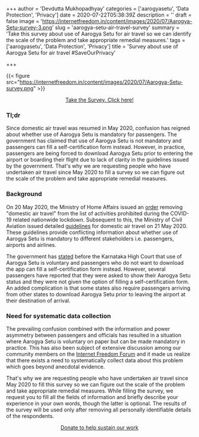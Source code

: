 +++
author = 'Devdutta Mukhopadhyay'
categories = ['aarogyasetu', 'Data Protection', 'Privacy']
date = 2020-07-22T05:38:39Z
description = ''
draft = false
image = 'https://internetfreedom.in/content/images/2020/07/Aarogya-Setu-survey-3.png'
slug = 'aarogya-setu-air-travel-survey'
summary = 'Take this survey about use of Aarogya Setu for air travel so we can identify the scale of the problem and take appropriate remedial measures.'
tags = ['aarogyasetu', 'Data Protection', 'Privacy']
title = 'Survey about use of Aarogya Setu for air travel #SaveOurPrivacy'

+++


{{< figure src="https://internetfreedom.in/content/images/2020/07/Aarogya-Setu-survey.png" >}}

<div style="text-align:center;">
    <a href="https://blocksurvey.io/survey/1PfQfn62JSDjjyK4nuHoY5t21wKeuocLLm/d3cc9cd3-2399-4fea-bc08-e0dcdb104e46" class="button">Take the Survey. Click here!</a>
</div>

### Tl;dr

Since domestic air travel was resumed in May 2020, confusion has reigned about whether use of Aarogya Setu is mandatory for passengers. The government has claimed that use of Aarogya Setu is not mandatory and passengers can fill a self-certification form instead. However, in practice, passengers are being forced to download Aarogya Setu prior to entering the airport or boarding their flight due to lack of clarity in the guidelines issued by the government. That's why we are requesting people who have undertaken air travel since May 2020 to fill a survey so we can figure out the scale of the problem and take appropriate remedial measures.

### Background

On 20 May 2020, the Ministry of Home Affairs issued an [order](https://www.mha.gov.in/sites/default/files/MHAOrderDt_20052020regdeletionofdomesticairtravelofpassengers.pdf) removing "domestic air travel" from the list of activities prohibited during the COVID-19 related nationwide lockdown. Subsequent to this, the Ministry of Civil Aviation issued detailed [guidelines](https://www.civilaviation.gov.in/sites/default/files/Order_of_MoCA_dated_21st_May_2020.pdf) for domestic air travel on 21 May 2020. These guidelines provide conflicting information about whether use of Aarogya Setu is mandatory to different stakeholders i.e. passengers, airports and airlines.

The government has [stated](https://economictimes.indiatimes.com/news/politics-and-nation/aarogya-setu-app-not-mandatory-for-air-rail-travel-centre-to-karnataka-hc/articleshow/76343053.cms?from=mdr) before the Karnataka High Court that use of Aarogya Setu is voluntary and passengers who do not want to download the app can fill a self-certification form instead. However, several passengers have reported that they were asked to show their Aarogya Setu status and they were not given the option of filling a self-certification form. An added complication is that some states also require passengers arriving from other states to download Aarogya Setu prior to leaving the airport at their destination of arrival.

### Need for systematic data collection

The prevailing confusion combined with the information and power asymmetry between passengers and officials has resulted in a situation where Aarogya Setu is voluntary on paper but can be made mandatory in practice. This has also been subject of extensive discussion among our community members on the [Internet Freedom Forum](https://forum.internetfreedom.in/t/aarogya-setu-is-msndatory-or-not-mandatory/1053) and it made us realize that there exists a need to systematically collect data about this problem which goes beyond anecdotal evidence.

That's why we are requesting people who have undertaken air travel since May 2020 to fill this survey so we can figure out the scale of the problem and take appropriate remedial measures. While filling the survey, we request you to fill all the fields of information and briefly describe your experience in your own words, though the latter is optional. The results of the survey will be used only after removing all personally identifiable details of the respondents.

<div style="text-align:center;">
    <a href="https://internetfreedom.in/donate/" class="button">Donate to help sustain our work</a>
</div>



